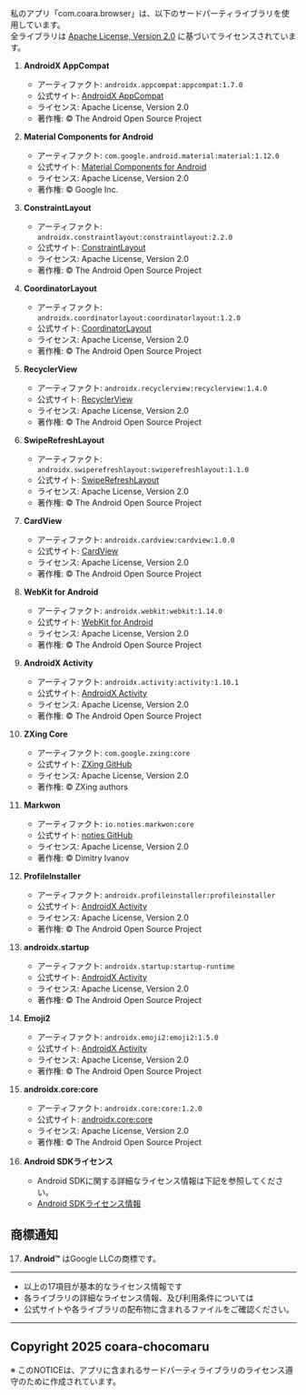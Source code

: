 私のアプリ「com.coara.browser」は、以下のサードパーティライブラリを使用しています。  
全ライブラリは [Apache License, Version 2.0](http://www.apache.org/licenses/LICENSE-2.0) に基づいてライセンスされています。  

1. **AndroidX AppCompat**  
   - アーティファクト: `androidx.appcompat:appcompat:1.7.0`  
   - 公式サイト: [AndroidX AppCompat](https://developer.android.com/jetpack/androidx/releases/appcompat)  
   - ライセンス: Apache License, Version 2.0  
   - 著作権: © The Android Open Source Project

2. **Material Components for Android**  
   - アーティファクト: `com.google.android.material:material:1.12.0`  
   - 公式サイト: [Material Components for Android](https://material.io/develop/android)  
   - ライセンス: Apache License, Version 2.0  
   - 著作権: © Google Inc.  

3. **ConstraintLayout**  
   - アーティファクト: `androidx.constraintlayout:constraintlayout:2.2.0`  
   - 公式サイト: [ConstraintLayout](https://developer.android.com/jetpack/androidx/releases/constraintlayout)  
   - ライセンス: Apache License, Version 2.0  
   - 著作権: © The Android Open Source Project

4. **CoordinatorLayout**  
   - アーティファクト: `androidx.coordinatorlayout:coordinatorlayout:1.2.0`  
   - 公式サイト: [CoordinatorLayout](https://developer.android.com/jetpack/androidx/releases/coordinatorlayout)  
   - ライセンス: Apache License, Version 2.0  
   - 著作権: © The Android Open Source Project

5. **RecyclerView**  
   - アーティファクト: `androidx.recyclerview:recyclerview:1.4.0`  
   - 公式サイト: [RecyclerView](https://developer.android.com/jetpack/androidx/releases/recyclerview)  
   - ライセンス: Apache License, Version 2.0  
   - 著作権: © The Android Open Source Project

6. **SwipeRefreshLayout**  
   - アーティファクト: `androidx.swiperefreshlayout:swiperefreshlayout:1.1.0`  
   - 公式サイト: [SwipeRefreshLayout](https://developer.android.com/jetpack/androidx/releases/swiperefreshlayout)  
   - ライセンス: Apache License, Version 2.0  
   - 著作権: © The Android Open Source Project

7. **CardView**  
   - アーティファクト: `androidx.cardview:cardview:1.0.0`  
   - 公式サイト: [CardView](https://developer.android.com/jetpack/androidx/releases/cardview)  
   - ライセンス: Apache License, Version 2.0  
   - 著作権: © The Android Open Source Project

8. **WebKit for Android**  
   - アーティファクト: `androidx.webkit:webkit:1.14.0`  
   - 公式サイト: [WebKit for Android](https://developer.android.com/jetpack/androidx/releases/webkit)  
   - ライセンス: Apache License, Version 2.0  
   - 著作権: © The Android Open Source Project

9. **AndroidX Activity**  
   - アーティファクト: `androidx.activity:activity:1.10.1`  
   - 公式サイト: [AndroidX Activity](https://developer.android.com/jetpack/androidx/releases/activity)  
   - ライセンス: Apache License, Version 2.0  
   - 著作権: © The Android Open Source Project

10. **ZXing Core**  
    - アーティファクト: `com.google.zxing:core`  
    - 公式サイト: [ZXing GitHub](https://github.com/zxing/zxing)  
    - ライセンス: Apache License, Version 2.0  
    - 著作権: © ZXing authors
   
11. **Markwon**  
    - アーティファクト: `io.noties.markwon:core`  
    - 公式サイト: [noties GitHub]([https://github.com/noties/Markwon?tab=readme-ov-file)  
    - ライセンス: Apache License, Version 2.0  
    - 著作権: © Dimitry Ivanov

12. **ProfileInstaller**  
    - アーティファクト: `androidx.profileinstaller:profileinstaller`  
    - 公式サイト: [AndroidX Activity](https://developer.android.com/jetpa)  
    - ライセンス: Apache License, Version 2.0  
    - 著作権: © The Android Open Source Project
    
13. **androidx.startup**  
    - アーティファクト: `androidx.startup:startup-runtime`  
    - 公式サイト: [AndroidX Activity](https://developer.android.com/jetpack/androidx/releases/startup?hl=ja)  
    - ライセンス: Apache License, Version 2.0  
    - 著作権: © The Android Open Source Project

14. **Emoji2**  
    - アーティファクト: `androidx.emoji2:emoji2:1.5.0`  
    - 公式サイト: [AndroidX Activity](https://developer.android.com/jetpack/androidx/releases/emoji2?hl=ja)  
    - ライセンス: Apache License, Version 2.0  
    - 著作権: © The Android Open Source Project

15. **androidx.core:core**  
    - アーティファクト: `androidx.core:core:1.2.0`  
    - 公式サイト: [androidx.core:core](https://developer.android.com/jetpack/androidx/releases/core?hl=ja)  
    - ライセンス: Apache License, Version 2.0  
    - 著作権: © The Android Open Source Project
          
16. **Android SDKライセンス**  
    - Android SDKに関する詳細なライセンス情報は下記を参照してください。  
    - [Android SDKライセンス情報](https://developer.android.com/license)

## 商標通知
17. **Android™** はGoogle LLCの商標です。  

---  
- 以上の17項目が基本的なライセンス情報です  
- 各ライブラリの詳細なライセンス情報、及び利用条件については  
- 公式サイトや各ライブラリの配布物に含まれるファイルをご確認ください。  
---  
Copyright 2025 coara-chocomaru  
---  
※ このNOTICEは、アプリに含まれるサードパーティライブラリのライセンス遵守のために作成されています。
